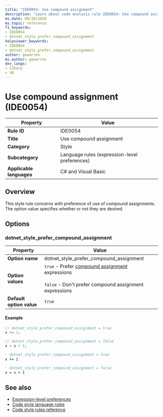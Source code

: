 ```yaml
---
title: "IDE0054: Use compound assignment"
description: "Learn about code analysis rule IDE0054: Use compound assignment"
ms.date: 09/30/2020
ms.topic: reference
f1_keywords:
- IDE0054
- dotnet_style_prefer_compound_assignment
helpviewer_keywords:
- IDE0054
- dotnet_style_prefer_compound_assignment
author: gewarren
ms.author: gewarren
dev_langs:
- CSharp
- VB
---
```

# Use compound assignment (IDE0054)

|Property|Value|
|-|-|
| **Rule ID** | IDE0054 |
| **Title** | Use compound assignment |
| **Category** | Style |
| **Subcategory** | Language rules (expression-level preferences) |
| **Applicable languages** | C# and Visual Basic |

## Overview

This style rule concerns with preference of use of compound assignments. The option value specifies whether or not they are desired.

## Options

### dotnet\_style\_prefer\_compound\_assignment

|Property|Value|
|-|-|
| **Option name** | dotnet_style_prefer_compound_assignment
| **Option values** | `true` - Prefer [compound assignment](/dotnet/csharp/language-reference/operators/assignment-operator#compound-assignment) expressions<br /><br />`false` - Don't prefer compound assignment expressions |
| **Default option value** | `true` |

#### Example

```csharp
// dotnet_style_prefer_compound_assignment = true
x += 1;

// dotnet_style_prefer_compound_assignment = false
x = x + 1;
```

```vb
' dotnet_style_prefer_compound_assignment = true
x += 1

' dotnet_style_prefer_compound_assignment = false
x = x + 1
```

## See also

- [Expression-level preferences](expression-level-preferences.md)
- [Code style language rules](language-rules.md)
- [Code style rules reference](index.md)
